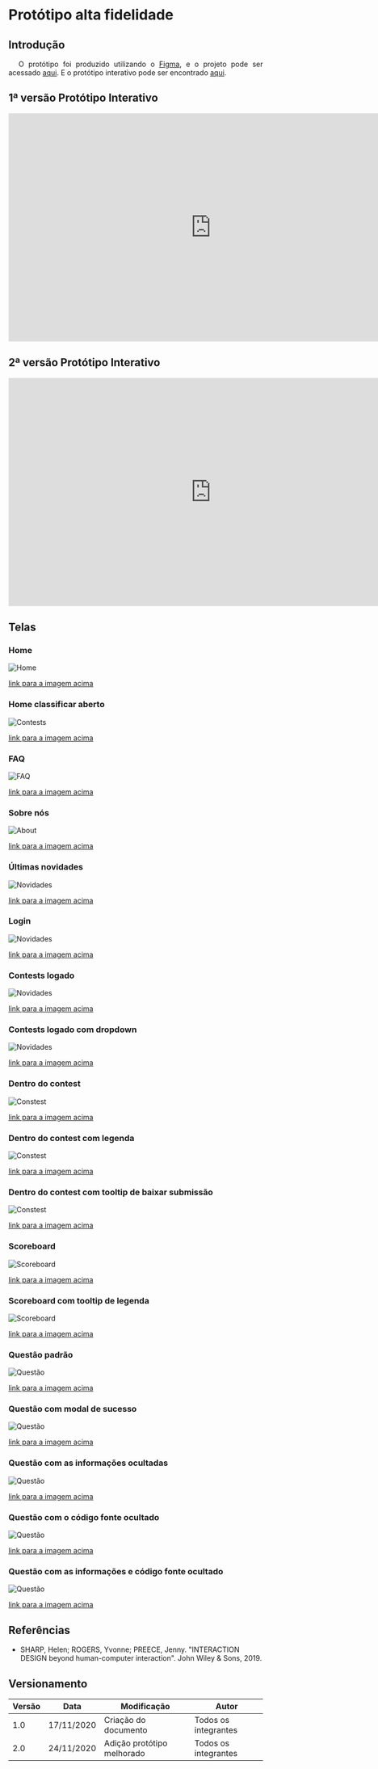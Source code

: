 # Protótipo alta fidelidade

## Introdução

<p style="text-indent: 20px; text-align: justify">
O protótipo foi produzido utilizando o <a class="link" href="https://www.figma.com/" target="_blank">Figma</a>, e o projeto pode ser acessado <a class="link" href="https://www.figma.com/file/6e0a2PDQNIVhWLBW5MiX7j/Prot%C3%B3tipo-CD-MOJ-Alta?node-id=0%3A1" target="_blank">aqui</a>. E o protótipo interativo pode ser encontrado <a class="link" href="https://www.figma.com/proto/6e0a2PDQNIVhWLBW5MiX7j/Prot%C3%B3tipo-CD-MOJ-Alta?node-id=5%3A7&scaling=min-zoom" target="_blank">aqui</a>.
</p>

## 1ª versão Protótipo Interativo

<iframe style="border: 1px solid rgba(0, 0, 0, 0.1);" width="800" height="450" src="https://www.figma.com/embed?embed_host=share&url=https%3A%2F%2Fwww.figma.com%2Ffile%2F6e0a2PDQNIVhWLBW5MiX7j%2FProt%25C3%25B3tipo-CD-MOJ-Alta%3Fnode-id%3D0%253A1" allowfullscreen></iframe>

## 2ª versão Protótipo Interativo

<iframe style="border: 1px solid rgba(0, 0, 0, 0.1);" width="800" height="450" src="https://www.figma.com/embed?embed_host=share&url=https%3A%2F%2Fwww.figma.com%2Fproto%2FjiWdgzEdwwe4FTAqAcKAeR%2FProt%25C3%25B3tipo-CD-MOJ-Alta-Teste%3Fnode-id%3D5%253A7%26scaling%3Dmin-zoom" allowfullscreen></iframe>

## Telas

### Home

![Home](../../assets/alta_fidelidade/home.png)

<a class="link" href="https://drive.google.com/file/d/1n7iQ0bHLwrrQQDnEX_U4ixDxhtNZqlNW/view?usp=sharing" target="_blank">link para a imagem acima</a>

### Home classificar aberto

![Contests](../../assets/alta_fidelidade/home_dropdown_classificar.png)

<a class="link" href="https://drive.google.com/file/d/1VbsddYWnqNqc3bWiJC53j9k-ALY0kaIa/view?usp=sharing" target="_blank">link para a imagem acima</a>

### FAQ

![FAQ](../../assets/alta_fidelidade/FAQ.png)

<a class="link" href="https://drive.google.com/file/d/13qB_A3Naqe45cum_m_M5NEn6xacqleQN/view?usp=sharing" target="_blank">link para a imagem acima</a>

### Sobre nós

![About](../../assets/alta_fidelidade/sobre.png)

<a class="link" href="https://drive.google.com/file/d/1PA9syR-s3iRZaObtMQ0uUghuhsLNogfi/view?usp=sharing" target="_blank">link para a imagem acima</a>

### Últimas novidades

![Novidades](../../assets/alta_fidelidade/novidades.png)

<a class="link" href="https://drive.google.com/file/d/1bEaOBFBjorXYMi9vAC8IfC51y1RA7NWk/view?usp=sharing" target="_blank">link para a imagem acima</a>

### Login

![Novidades](../../assets/alta_fidelidade/login.png)

<a class="link" href="https://drive.google.com/file/d/1Il85oLgz6z0ILRuc0hiZP8COfSo1TMkj/view?usp=sharing" target="_blank">link para a imagem acima</a>

### Contests logado

![Novidades](../../assets/alta_fidelidade/meus_contests.png)

<a class="link" href="https://drive.google.com/file/d/1OMLH-wLAgP5m6XEMZXt0K-KG6Gm8trsy/view?usp=sharing" target="_blank">link para a imagem acima</a>

### Contests logado com dropdown

![Novidades](../../assets/alta_fidelidade/meus_contests_dropdown.png)

<a class="link" href="https://drive.google.com/file/d/1EKXD253LyhH1fjbyxjHjT9IQ8CTPh9qV/view?usp=sharing" target="_blank">link para a imagem acima</a>

### Dentro do contest

![Constest](../../assets/alta_fidelidade/contest.png)

<a class="link" href="https://drive.google.com/file/d/1qVeBj3S7b0jXy3Qdgu4qsoniGUsS_PTC/view?usp=sharing" target="_blank">link para a imagem acima</a>

### Dentro do contest com legenda

![Constest](../../assets/alta_fidelidade/contest_info.png)

<a class="link" href="https://drive.google.com/file/d/1WEpjbFXqoyGhLd5od1KQjhRitr3iVk1R/view?usp=sharing" target="_blank">link para a imagem acima</a>

### Dentro do contest com tooltip de baixar submissão

![Constest](../../assets/alta_fidelidade/contest_tooltip.png)

<a class="link" href="https://drive.google.com/file/d/1WEpjbFXqoyGhLd5od1KQjhRitr3iVk1R/view?usp=sharing" target="_blank">link para a imagem acima</a>

### Scoreboard

![Scoreboard](../../assets/alta_fidelidade/scoreboard.png)

<a class="link" href="https://drive.google.com/file/d/1dPdgLOILLFeCMyepo0GZn9SZVNBsRbUp/view?usp=sharing" target="_blank">link para a imagem acima</a>

### Scoreboard com tooltip de legenda

![Scoreboard](../../assets/alta_fidelidade/scoreboard_info.png)

<a class="link" href="https://drive.google.com/file/d/1hrJ22YngpuAJLK8ljX9CrJJM53pjGi0h/view?usp=sharing" target="_blank">link para a imagem acima</a>

### Questão padrão

![Questão](../../assets/alta_fidelidade/questao.png)

<a class="link" href="https://drive.google.com/file/d/1k4l4yuFvbj7F0ClwsPBBoOXOyohbdjcD/view?usp=sharing" target="_blank">link para a imagem acima</a>

### Questão com modal de sucesso

![Questão](../../assets/alta_fidelidade/questao_envio_aprovado.png)

<a class="link" href="https://drive.google.com/file/d/1k4l4yuFvbj7F0ClwsPBBoOXOyohbdjcD/view?usp=sharing" target="_blank">link para a imagem acima</a>

### Questão com as informações ocultadas

![Questão](../../assets/alta_fidelidade/questao_estado2.png)

<a class="link" href="https://drive.google.com/file/d/1DfaIBVMsCMv5hTo06fB9wDmxUdYjndFj/view?usp=sharing" target="_blank">link para a imagem acima</a>

### Questão com o código fonte ocultado

![Questão](../../assets/alta_fidelidade/questao_estado4.png)

<a class="link" href="https://drive.google.com/file/d/1DfaIBVMsCMv5hTo06fB9wDmxUdYjndFj/view?usp=sharing" target="_blank">link para a imagem acima</a>

### Questão com as informações e código fonte ocultado

![Questão](../../assets/alta_fidelidade/questao_estado3.png)

<a class="link" href="https://drive.google.com/file/d/1xWutHSSroA_ebPr-dHAVN-3JBeGhCd1x/view?usp=sharing" target="_blank">link para a imagem acima</a>

## Referências

- SHARP, Helen; ROGERS, Yvonne; PREECE, Jenny. "INTERACTION DESIGN beyond human-computer interaction". John Wiley & Sons, 2019.

## Versionamento
| Versão | Data | Modificação | Autor |
|--|--|--|--|
| 1.0 | 17/11/2020 | Criação do documento | Todos os integrantes |
| 2.0 | 24/11/2020 | Adição protótipo melhorado | Todos os integrantes |
